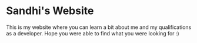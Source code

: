 # Sandhi's Website

This is my website where you can learn a bit about me and my qualifications as a developer. Hope you were able to find what you were looking for :)
